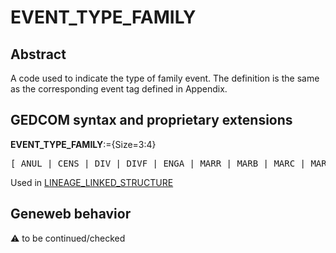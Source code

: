 ﻿# EVENT_TYPE_FAMILY
## Abstract
A code used to indicate the type of family event.  The definition is the same as the corresponding
event tag defined in Appendix.


## GEDCOM syntax and proprietary extensions

**EVENT_TYPE_FAMILY**:={Size=3:4}
<pre>
[ ANUL | CENS | DIV | DIVF | ENGA | MARR | MARB | MARC | MARL | MARS | EVEN ]
</pre>
Used in <a href=Ged.LINEAGE_LINKED_STRUCTURE.md>LINEAGE_LINKED_STRUCTURE</a><br />
## Geneweb behavior



:warning: to be continued/checked

